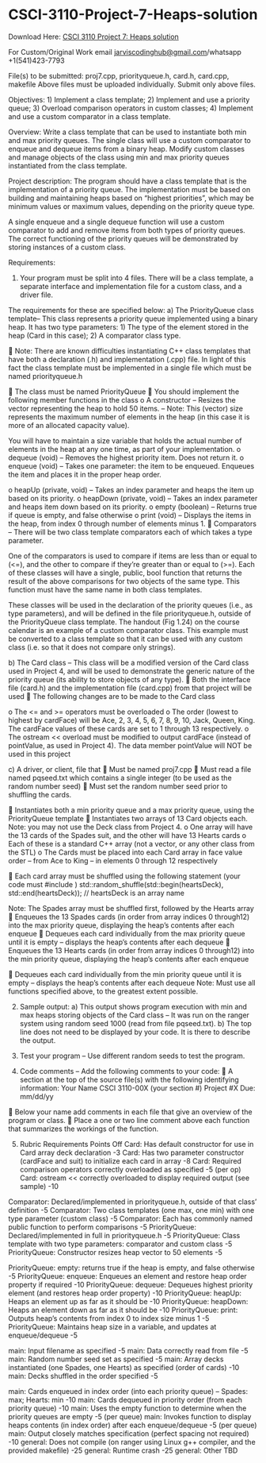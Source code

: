 # CSCI-3110-Project-7-Heaps-solution

Download Here: [CSCI 3110 Project 7: Heaps solution](https://jarviscodinghub.com/assignment/project-7-heaps-solution/)

For Custom/Original Work email jarviscodinghub@gmail.com/whatsapp +1(541)423-7793

File(s) to be submitted: proj7.cpp, priorityqueue.h, card.h, card.cpp, makefile
Above files must be uploaded individually.
Submit only above files.

Objectives: 1) Implement a class template; 2) Implement and use a priority queue; 3) Overload comparison
operators in custom classes; 4) Implement and use a custom comparator in a class template.

Overview:
Write a class template that can be used to instantiate both min and max priority queues. The single class will use
a custom comparator to enqueue and dequeue items from a binary heap. Modify custom classes and manage
objects of the class using min and max priority queues instantiated from the class template.

Project description:
The program should have a class template that is the implementation of a priority queue. The implementation must be
based on building and maintaining heaps based on “highest priorities”, which may be minimum values or maximum
values, depending on the priority queue type.

A single enqueue and a single dequeue function will use a custom
comparator to add and remove items from both types of priority queues. The correct functioning of the priority queues
will be demonstrated by storing instances of a custom class.

Requirements:
1. Your program must be split into 4 files. There will be a class template, a separate interface and implementation file
for a custom class, and a driver file.

The requirements for these are specified below:
a) The PriorityQueue class template– This class represents a priority queue implemented using a binary heap. It has
two type parameters: 1) The type of the element stored in the heap (Card in this case); 2) A comparator class type.

 Note: There are known difficulties instantiating C++ class templates that have both a declaration (.h) and
implementation (.cpp) file. In light of this fact the class template must be implemented in a single file which
must be named priorityqueue.h

 The class must be named PriorityQueue
 You should implement the following member functions in the class
o A constructor – Resizes the vector representing the heap to hold 50 items. – Note: This (vector) size
represents the maximum number of elements in the heap (in this case it is more of an allocated
capacity value).

You will have to maintain a size variable that holds the actual number of elements in
the heap at any one time, as part of your implementation.
o dequeue (void) – Removes the highest priority item. Does not return it.
o enqueue (void) – Takes one parameter: the item to be enqueued. Enqueues the item and places it in
the proper heap order.

o heapUp (private, void) – Takes an index parameter and heaps the item up based on its priority.
o heapDown (private, void) – Takes an index parameter and heaps item down based on its priority.
o empty (boolean) – Returns true if queue is empty, and false otherwise
o print (void) – Displays the items in the heap, from index 0 through number of elements minus 1.
 Comparators – There will be two class template comparators each of which takes a type parameter.

One of
the comparators is used to compare if items are less than or equal to (<=), and the other to compare if they’re greater than or equal to (>=). Each of these classes will have a single, public, bool function that
returns the result of the above comparisons for two objects of the same type. This function must have the
same name in both class templates.

These classes will be used in the declaration of the priority queues (i.e.,
as type parameters), and will be defined in the file priorityqueue.h, outside of the PriorityQueue class
template. The handout (Fig 1.24) on the course calendar is an example of a custom comparator class. This
example must be converted to a class template so that it can be used with any custom class (i.e. so that it
does not compare only strings).

b) The Card class – This class will be a modified version of the Card class used in Project 4, and will be used to
demonstrate the generic nature of the priority queue (its ability to store objects of any type).
 Both the interface file (card.h) and the implementation file (card.cpp) from that project will be used
 The following changes are to be made to the Card class

o The <= and >= operators must be overloaded
o The order (lowest to highest by cardFace) will be Ace, 2, 3, 4, 5, 6, 7, 8, 9, 10, Jack, Queen, King. The
cardFace values of these cards are set to 1 through 13 respectively.
o The ostream << overload must be modified to output cardFace (instead of pointValue, as used in
Project 4). The data member pointValue will NOT be used in this project

c) A driver, or client, file that
 Must be named proj7.cpp
 Must read a file named pqseed.txt which contains a single integer (to be used as the random number seed)
 Must set the random number seed prior to shuffling the cards.

 Instantiates both a min priority queue and a max priority queue, using the PriorityQueue template
 Instantiates two arrays of 13 Card objects each. Note: you may not use the Deck class from Project 4.
o One array will have the 13 cards of the Spades suit, and the other will have 13 Hearts cards
o Each of these is a standard C++ array (not a vector, or any other class from the STL)
o The Cards must be placed into each Card array in face value order – from Ace to King – in elements 0
through 12 respectively

 Each card array must be shuffled using the following statement (your code must #include )
std::random_shuffle(std::begin(heartsDeck), std::end(heartsDeck)); // heartsDeck is an array name

Note: The Spades array must be shuffled first, followed by the Hearts array
 Enqueues the 13 Spades cards (in order from array indices 0 through12) into the max priority queue,
displaying the heap’s contents after each enqueue
 Dequeues each card individually from the max priority queue until it is empty – displays the heap’s contents
after each dequeue
 Enqueues the 13 Hearts cards (in order from array indices 0 through12) into the min priority queue,
displaying the heap’s contents after each enqueue

 Dequeues each card individually from the min priority queue until it is empty – displays the heap’s contents
after each dequeue
Note: Must use all functions specified above, to the greatest extent possible.

2. Sample output:
a) This output shows program execution with min and max heaps storing objects of the Card class – It was run on
the ranger system using random seed 1000 (read from file pqseed.txt).
b) The top line does not need to be displayed by your code. It is there to describe the output.

3. Test your program – Use different random seeds to test the program.
4. Code comments – Add the following comments to your code:
 A section at the top of the source file(s) with the following identifying information:
Your Name
CSCI 3110-00X (your section #)
Project #X
Due: mm/dd/yy

 Below your name add comments in each file that give an overview of the program or class.
 Place a one or two line comment above each function that summarizes the workings of the function.

5. Rubric
Requirements Points Off
Card: Has default constructor for use in Card array deck declaration -3
Card: Has two parameter constructor (cardFace and suit) to initialize each card in array -8
Card: Required comparison operators correctly overloaded as specified -5 (per op)
Card: ostream << correctly overloaded to display required output (see sample) -10

Comparator: Declared/implemented in priorityqueue.h, outside of that class’ definition -5
Comparator: Two class templates (one max, one min) with one type parameter (custom class) -5
Comparator: Each has commonly named public function to perform comparisons -5
PriorityQueue: Declared/implemented in full in priorityqueue.h -5
PriorityQueue: Class template with two type parameters: comparator and custom class -5
PriorityQueue: Constructor resizes heap vector to 50 elements -5

PriorityQueue: empty: returns true if the heap is empty, and false otherwise -5
PriorityQueue: enqueue: Enqueues an element and restore heap order property if required -10
PriorityQueue: dequeue: Dequeues highest priority element (and restores heap order property) -10
PriorityQueue: heapUp: Heaps an element up as far as it should be -10
PriorityQueue: heapDown: Heaps an element down as far as it should be -10
PriorityQueue: print: Outputs heap’s contents from index 0 to index size minus 1 -5
PriorityQueue: Maintains heap size in a variable, and updates at enqueue/dequeue -5

main: Input filename as specified -5
main: Data correctly read from file -5
main: Random number seed set as specified -5
main: Array decks instantiated (one Spades, one Hearts) as specified (order of cards) -10
main: Decks shuffled in the order specified -5

main: Cards enqueued in index order (into each priority queue) – Spades: max; Hearts: min -10
main: Cards dequeued in priority order (from each priority queue) -10
main: Uses the empty function to determine when the priority queues are empty -5 (per queue)
main: Invokes function to display heaps contents (in index order) after each enqueue/dequeue -5 (per queue)
main: Output closely matches specification (perfect spacing not required) -10
general: Does not compile (on ranger using Linux g++ compiler, and the provided makefile) -25
general: Runtime crash -25
general: Other TBD
